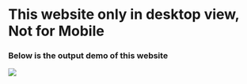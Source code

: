 <h1>This website only in desktop view, Not for Mobile</h1>
<h3>Below is the output demo of this website</h3>

<img src="https://i.imgur.com/yCxhSYr.jpg" />




